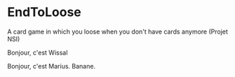 # EndToLoose
A card game in which you loose when you don't have cards anymore (Projet NSI)

Bonjour, c'est Wissal

Bonjour, c'est Marius. Banane.